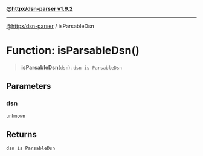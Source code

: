 [**@httpx/dsn-parser v1.9.2**](../README.md)

***

[@httpx/dsn-parser](../README.md) / isParsableDsn

# Function: isParsableDsn()

> **isParsableDsn**(`dsn`): `dsn is ParsableDsn`

## Parameters

### dsn

`unknown`

## Returns

`dsn is ParsableDsn`
